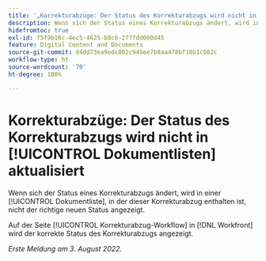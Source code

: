 ```yaml
---
title: '„Korrekturabzüge: Der Status des Korrekturabzugs wird nicht in Dokumentlisten aktualisiert“'
description: Wenn sich der Status eines Korrekturabzugs ändert, wird in einer Dokumentliste, in der dieser Korrekturabzug enthalten ist, nicht der richtige neuen Status angezeigt.
hidefromtoc: true
exl-id: f5f9b16c-4ec5-4625-b8c6-277fdd080d45
feature: Digital Content and Documents
source-git-commit: d4dd73ea9edc802c945ee7b8aa478bf18b1c662c
workflow-type: ht
source-wordcount: '70'
ht-degree: 100%

---
```


# Korrekturabzüge: Der Status des Korrekturabzugs wird nicht in [!UICONTROL Dokumentlisten] aktualisiert

<!--Won't fix tab, article live by request-->

Wenn sich der Status eines Korrekturabzugs ändert, wird in einer [!UICONTROL Dokumentliste], in der dieser Korrekturabzug enthalten ist, nicht der richtige neuen Status angezeigt.

Auf der Seite [!UICONTROL Korrekturabzug-Workflow] in [!DNL Workfront] wird der korrekte Status des Korrekturabzugs angezeigt.

_Erste Meldung am 3. August 2022._
